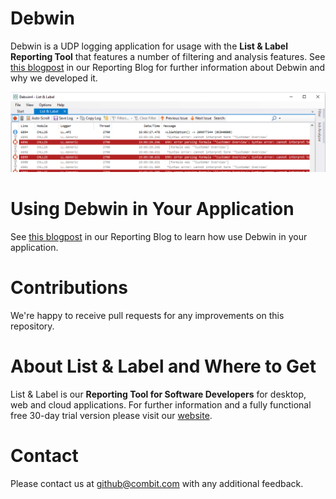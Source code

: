 # Debwin
Debwin is a UDP logging application for usage with the **List & Label Reporting Tool** that features a number of filtering and analysis features. See [this blogpost](https://www.combit.blog/en/new-loggin-application/) in our Reporting Blog for further information about Debwin and why we developed it.

![Debwin](https://github.com/combit/Debwin/blob/main/Images/Debwin4.png)

# Using Debwin in Your Application
See [this blogpost](https://www.combit.blog/en/logging-tool-debwin/) in our Reporting Blog to learn how use Debwin in your application.

# Contributions
We're happy to receive pull requests for any improvements on this repository.

# About List & Label and Where to Get
List & Label is our **Reporting Tool for Software Developers** for desktop, web and cloud applications. For further information and a fully functional free 30-day trial version please visit our [website](https://www.combit.com/reporting-tool/).

# Contact
Please contact us at [github@combit.com](mailto:github@combit.com) with any additional feedback.